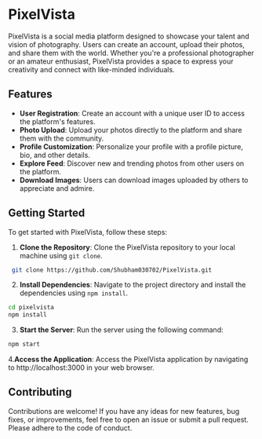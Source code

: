 # PixelVista

PixelVista is a social media platform designed to showcase your talent and vision of photography. Users can create an account, upload their photos, and share them with the world. Whether you're a professional photographer or an amateur enthusiast, PixelVista provides a space to express your creativity and connect with like-minded individuals.

## Features

- **User Registration**: Create an account with a unique user ID to access the platform's features.
- **Photo Upload**: Upload your photos directly to the platform and share them with the community.
- **Profile Customization**: Personalize your profile with a profile picture, bio, and other details.
- **Explore Feed**: Discover new and trending photos from other users on the platform.
- **Download Images**: Users can download images uploaded by others to appreciate and admire.

## Getting Started

To get started with PixelVista, follow these steps:

1. **Clone the Repository**: Clone the PixelVista repository to your local machine using `git clone`.
````bash
 git clone https://github.com/Shubham030702/PixelVista.git
````

2. **Install Dependencies**: Navigate to the project directory and install the dependencies using `npm install`.

```bash
cd pixelvista
npm install
````
3. **Start the Server**: Run the server using the following command:

```bash
npm start
````

4.**Access the Application**: Access the PixelVista application by navigating to http://localhost:3000 in your web browser.

## Contributing
Contributions are welcome! If you have any ideas for new features, bug fixes, or improvements, feel free to open an issue or submit a pull request. Please adhere to the code of conduct.

